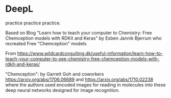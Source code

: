 # DeepL
practice practice practice.

Based on Blog "Learn how to teach your computer to Chemistry: Free Chemception models with RDKit and Keras" by Esben Jannik Bjerrum who recreated Free "Chemception" models

From https://www.wildcardconsulting.dk/useful-information/learn-how-to-teach-your-computer-to-see-chemistry-free-chemception-models-with-rdkit-and-keras/

"Chemception": by Garrett Goh and coworkers https://arxiv.org/abs/1706.06689 and https://arxiv.org/abs/1710.02238 where the authors used encoded images for reading in molecules into these deep neural networks designed for image recognition.
